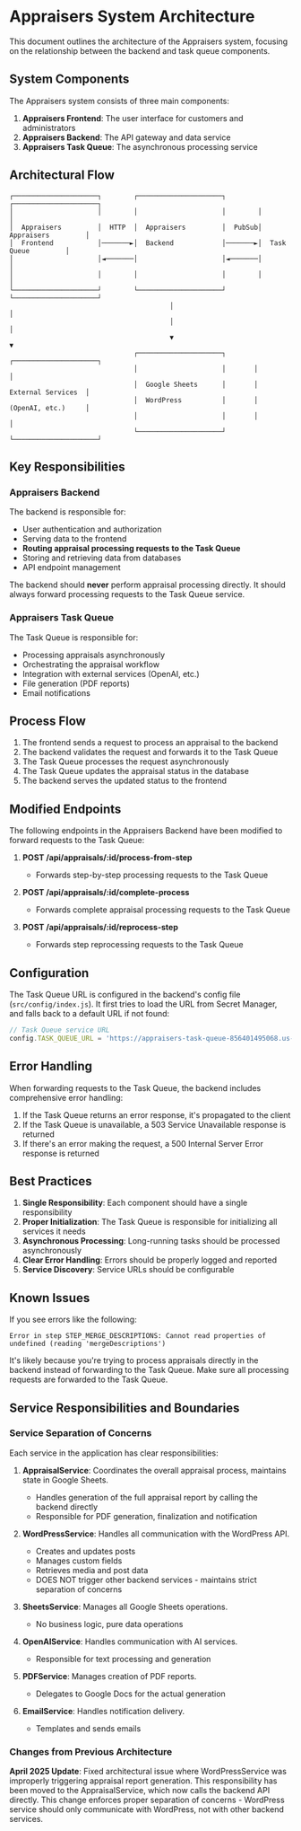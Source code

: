 # Appraisers System Architecture

This document outlines the architecture of the Appraisers system, focusing on the relationship between the backend and task queue components.

## System Components

The Appraisers system consists of three main components:

1. **Appraisers Frontend**: The user interface for customers and administrators
2. **Appraisers Backend**: The API gateway and data service 
3. **Appraisers Task Queue**: The asynchronous processing service

## Architectural Flow

```
┌─────────────────────┐        ┌─────────────────────┐        ┌─────────────────────┐
│                     │        │                     │        │                     │
│  Appraisers         │  HTTP  │  Appraisers         │  PubSub│  Appraisers         │
│  Frontend           │───────►│  Backend            │───────►│  Task Queue         │
│                     │◄───────│                     │◄───────│                     │
│                     │        │                     │        │                     │
└─────────────────────┘        └─────────────────────┘        └─────────────────────┘
                                        │                              │
                                        │                              │
                                        ▼                              ▼
                               ┌─────────────────────┐       ┌─────────────────────┐
                               │                     │       │                     │
                               │  Google Sheets      │       │  External Services  │
                               │  WordPress          │       │  (OpenAI, etc.)     │
                               │                     │       │                     │
                               └─────────────────────┘       └─────────────────────┘
```

## Key Responsibilities

### Appraisers Backend

The backend is responsible for:

- User authentication and authorization
- Serving data to the frontend
- **Routing appraisal processing requests to the Task Queue**
- Storing and retrieving data from databases
- API endpoint management

The backend should **never** perform appraisal processing directly. It should always forward processing requests to the Task Queue service.

### Appraisers Task Queue

The Task Queue is responsible for:

- Processing appraisals asynchronously
- Orchestrating the appraisal workflow
- Integration with external services (OpenAI, etc.)
- File generation (PDF reports)
- Email notifications

## Process Flow

1. The frontend sends a request to process an appraisal to the backend
2. The backend validates the request and forwards it to the Task Queue
3. The Task Queue processes the request asynchronously
4. The Task Queue updates the appraisal status in the database
5. The backend serves the updated status to the frontend

## Modified Endpoints

The following endpoints in the Appraisers Backend have been modified to forward requests to the Task Queue:

1. **POST /api/appraisals/:id/process-from-step**
   - Forwards step-by-step processing requests to the Task Queue

2. **POST /api/appraisals/:id/complete-process**
   - Forwards complete appraisal processing requests to the Task Queue

3. **POST /api/appraisals/:id/reprocess-step**
   - Forwards step reprocessing requests to the Task Queue

## Configuration

The Task Queue URL is configured in the backend's config file (`src/config/index.js`). It first tries to load the URL from Secret Manager, and falls back to a default URL if not found:

```javascript
// Task Queue service URL
config.TASK_QUEUE_URL = 'https://appraisers-task-queue-856401495068.us-central1.run.app';
```

## Error Handling

When forwarding requests to the Task Queue, the backend includes comprehensive error handling:

1. If the Task Queue returns an error response, it's propagated to the client
2. If the Task Queue is unavailable, a 503 Service Unavailable response is returned
3. If there's an error making the request, a 500 Internal Server Error response is returned

## Best Practices

1. **Single Responsibility**: Each component should have a single responsibility
2. **Proper Initialization**: The Task Queue is responsible for initializing all services it needs
3. **Asynchronous Processing**: Long-running tasks should be processed asynchronously
4. **Clear Error Handling**: Errors should be properly logged and reported
5. **Service Discovery**: Service URLs should be configurable

## Known Issues

If you see errors like the following:

```
Error in step STEP_MERGE_DESCRIPTIONS: Cannot read properties of undefined (reading 'mergeDescriptions')
```

It's likely because you're trying to process appraisals directly in the backend instead of forwarding to the Task Queue. Make sure all processing requests are forwarded to the Task Queue.

## Service Responsibilities and Boundaries

### Service Separation of Concerns

Each service in the application has clear responsibilities:

1. **AppraisalService**: Coordinates the overall appraisal process, maintains state in Google Sheets.
   - Handles generation of the full appraisal report by calling the backend directly
   - Responsible for PDF generation, finalization and notification

2. **WordPressService**: Handles all communication with the WordPress API.
   - Creates and updates posts
   - Manages custom fields
   - Retrieves media and post data
   - DOES NOT trigger other backend services - maintains strict separation of concerns

3. **SheetsService**: Manages all Google Sheets operations.
   - No business logic, pure data operations

4. **OpenAIService**: Handles communication with AI services.
   - Responsible for text processing and generation
   
5. **PDFService**: Manages creation of PDF reports.
   - Delegates to Google Docs for the actual generation

6. **EmailService**: Handles notification delivery.
   - Templates and sends emails

### Changes from Previous Architecture

**April 2025 Update**: Fixed architectural issue where WordPressService was improperly triggering appraisal report generation. This responsibility has been moved to the AppraisalService, which now calls the backend API directly. This change enforces proper separation of concerns - WordPress service should only communicate with WordPress, not with other backend services. 